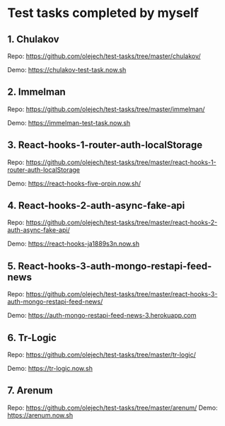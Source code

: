 # Test tasks completed by myself

## 1. Chulakov

Repo: https://github.com/olejech/test-tasks/tree/master/chulakov/

Demo: https://chulakov-test-task.now.sh

## 2. Immelman

Repo: https://github.com/olejech/test-tasks/tree/master/immelman/

Demo: https://immelman-test-task.now.sh

## 3. React-hooks-1-router-auth-localStorage

Repo: https://github.com/olejech/test-tasks/tree/master/react-hooks-1-router-auth-localStorage

Demo: https://react-hooks-five-orpin.now.sh/

## 4. React-hooks-2-auth-async-fake-api

Repo: https://github.com/olejech/test-tasks/tree/master/react-hooks-2-auth-async-fake-api/

Demo: https://react-hooks-ja1889s3n.now.sh

## 5. React-hooks-3-auth-mongo-restapi-feed-news

Repo: https://github.com/olejech/test-tasks/tree/master/react-hooks-3-auth-mongo-restapi-feed-news/

Demo: https://auth-mongo-restapi-feed-news-3.herokuapp.com

## 6. Tr-Logic

Repo: https://github.com/olejech/test-tasks/tree/master/tr-logic/

Demo: https://tr-logic.now.sh

## 7. Arenum

Repo: https://github.com/olejech/test-tasks/tree/master/arenum/
Demo: https://arenum.now.sh
